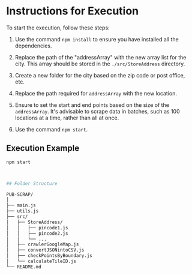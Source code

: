# Instructions for Execution

To start the execution, follow these steps:

1. Use the command `npm install` to ensure you have installed all the dependencies.

2. Replace the path of the "addressArray" with the new array list for the city. This array should be stored in the `./src/StoreAddress` directory.

3. Create a new folder for the city based on the zip code or post office, etc.

4. Replace the path required for `addressArray` with the new location.

5. Ensure to set the start and end points based on the size of the `addressArray`. It's advisable to scrape data in batches, such as 100 locations at a time, rather than all at once.

6. Use the command `npm start`.

## Execution Example

```bash
npm start



## Folder Structure

PUB-SCRAP/
│
├── main.js
├── utils.js
├── src/
│   ├── StoreAddress/
│   │   ├── pincode1.js
│   │   ├── pincode2.js
│   │   └── ...
│   ├── crawlerGoogleMap.js
│   ├── convertJSONintoCSV.js
│   ├── checkPointsByBoundary.js
│   └── calculateTileID.js
└── README.md




